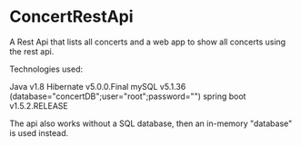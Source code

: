 # ConcertRestApi

A Rest Api that lists all concerts and a web app to show all concerts using the rest api.

Technologies used:

Java v1.8
Hibernate v5.0.0.Final
mySQL v5.1.36 (database="concertDB";user="root";password="")
spring boot v1.5.2.RELEASE


The api also works without a SQL database, then an in-memory "database" is used instead.
